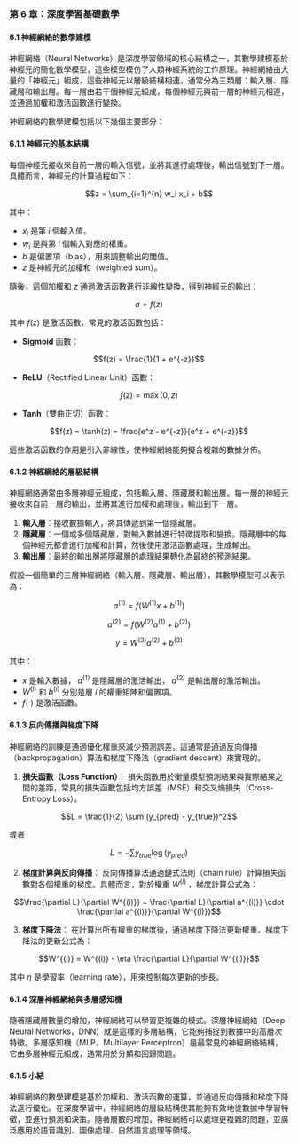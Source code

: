 ### **第 6 章：深度學習基礎數學**

#### **6.1 神經網絡的數學建模**

神經網絡（Neural Networks）是深度學習領域的核心結構之一，其數學建模基於神經元的簡化數學模型，這些模型模仿了人類神經系統的工作原理。神經網絡由大量的「神經元」組成，這些神經元以層級結構相連，通常分為三類層：輸入層、隱藏層和輸出層。每一層由若干個神經元組成，每個神經元與前一層的神經元相連，並通過加權和激活函數進行變換。

神經網絡的數學建模包括以下幾個主要部分：

#### **6.1.1 神經元的基本結構**

每個神經元接收來自前一層的輸入信號，並將其進行處理後，輸出信號到下一層。具體而言，神經元的計算過程如下：


```math
z = \sum_{i=1}^{n} w_i x_i + b
```


其中：
-  $`x_i`$  是第  $`i`$  個輸入值。
-  $`w_i`$  是與第  $`i`$  個輸入對應的權重。
-  $`b`$  是偏置項（bias），用來調整輸出的閾值。
-  $`z`$  是神經元的加權和（weighted sum）。

隨後，這個加權和  $`z`$  通過激活函數進行非線性變換，得到神經元的輸出：


```math
a = f(z)
```


其中  $`f(z)`$  是激活函數，常見的激活函數包括：
- **Sigmoid** 函數：
  
```math
f(z) = \frac{1}{1 + e^{-z}}
```

- **ReLU**（Rectified Linear Unit）函數：
  
```math
f(z) = \max(0, z)
```

- **Tanh**（雙曲正切）函數：
  
```math
f(z) = \tanh(z) = \frac{e^z - e^{-z}}{e^z + e^{-z}}
```


這些激活函數的作用是引入非線性，使神經網絡能夠擬合複雜的數據分佈。

#### **6.1.2 神經網絡的層級結構**

神經網絡通常由多層神經元組成，包括輸入層、隱藏層和輸出層。每一層的神經元接收來自前一層的輸出，並將其進行加權和處理後，輸出到下一層。

1. **輸入層**：接收數據輸入，將其傳遞到第一個隱藏層。
2. **隱藏層**：一個或多個隱藏層，對輸入數據進行特徵提取和變換。隱藏層中的每個神經元都會進行加權和計算，然後使用激活函數處理，生成輸出。
3. **輸出層**：最終的輸出層將隱藏層的處理結果轉化為最終的預測結果。

假設一個簡單的三層神經網絡（輸入層、隱藏層、輸出層），其數學模型可以表示為：


```math
a^{(1)} = f(W^{(1)} x + b^{(1)})
```


```math
a^{(2)} = f(W^{(2)} a^{(1)} + b^{(2)})
```


```math
y = W^{(3)} a^{(2)} + b^{(3)}
```


其中：
-  $`x`$  是輸入數據， $`a^{(1)}`$  是隱藏層的激活輸出， $`a^{(2)}`$  是輸出層的激活輸出。
-  $`W^{(i)}`$  和  $`b^{(i)}`$  分別是層  $`i`$  的權重矩陣和偏置項。
-  $`f(\cdot)`$  是激活函數。

#### **6.1.3 反向傳播與梯度下降**

神經網絡的訓練是通過優化權重來減少預測誤差。這通常是通過反向傳播（backpropagation）算法和梯度下降法（gradient descent）來實現的。

1. **損失函數（Loss Function）**：
   損失函數用於衡量模型預測結果與實際結果之間的差距，常見的損失函數包括均方誤差（MSE）和交叉熵損失（Cross-Entropy Loss）。

   
```math
L = \frac{1}{2} \sum (y_{pred} - y_{true})^2
```

   或者
   
```math
L = - \sum y_{true} \log(y_{pred})
```


2. **梯度計算與反向傳播**：
   反向傳播算法通過鏈式法則（chain rule）計算損失函數對各個權重的梯度。具體而言，對於權重  $`W^{(i)}`$ ，梯度計算公式為：

   
```math
\frac{\partial L}{\partial W^{(i)}} = \frac{\partial L}{\partial a^{(i)}} \cdot \frac{\partial a^{(i)}}{\partial W^{(i)}}
```


3. **梯度下降法**：
   在計算出所有權重的梯度後，通過梯度下降法更新權重。梯度下降法的更新公式為：

   
```math
W^{(i)} = W^{(i)} - \eta \frac{\partial L}{\partial W^{(i)}}
```


   其中  $`\eta`$  是學習率（learning rate），用來控制每次更新的步長。

#### **6.1.4 深層神經網絡與多層感知機**

隨著隱藏層數量的增加，神經網絡可以學習更複雜的模式。深層神經網絡（Deep Neural Networks，DNN）就是這樣的多層結構，它能夠捕捉到數據中的高層次特徵。多層感知機（MLP，Multilayer Perceptron）是最常見的神經網絡結構，它由多層神經元組成，通常用於分類和回歸問題。

#### **6.1.5 小結**

神經網絡的數學建模是基於加權和、激活函數的運算，並通過反向傳播和梯度下降法進行優化。在深度學習中，神經網絡的層級結構使其能夠有效地從數據中學習特徵，並進行預測和決策。隨著層數的增加，神經網絡可以處理更複雜的問題，並廣泛應用於語音識別、圖像處理、自然語言處理等領域。